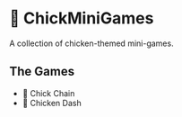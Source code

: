# :chicken: ChickMiniGames
A collection of chicken-themed mini-games.
## The Games
- :hatching_chick: Chick Chain
- :rooster: Chicken Dash
